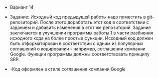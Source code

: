 - Вариант 14

- Задание: Исходный код предыдущей работы надо поместить в git-репозиторий. После этого доработать этот код в соответствии с заданием и добавить изменения в этот же репозиторий. Задание заключается в улучшении программы работы 1 в части разбиения исходного кода на более простые функции. Исходный код должен быть отформатирован в соответствии с одним из популярных соглашений о кодировании - например, соглашении компании Google. Функции программы должны соответствовать принципу SRP.

- -Код оформлен в стиле соглашения компании Google
